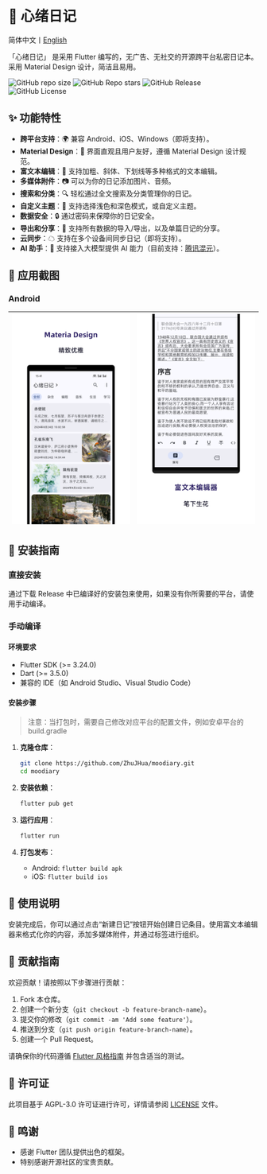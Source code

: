 # 📔 心绪日记

简体中文丨[English](README.en.md)

「心绪日记」 是采用 Flutter 编写的，无广告、无社交的开源跨平台私密日记本。采用 Material Design 设计，简洁且易用。

![GitHub repo size](https://img.shields.io/github/repo-size/ZhuJHua/moodiary?style=for-the-badge&color=ff7070) ![GitHub Repo stars](https://img.shields.io/github/stars/ZhuJHua/moodiary?style=for-the-badge&color=965f8a) ![GitHub Release](https://img.shields.io/github/v/release/ZhuJHua/moodiary?style=for-the-badge&color=4f5e7f) ![GitHub License](https://img.shields.io/github/license/ZhuJHua/moodiary?style=for-the-badge&color=4ac6b7)

## ✨ 功能特性

- **跨平台支持**：🌍 兼容 Android、iOS、Windows（即将支持）。
- **Material Design**：🎨 界面直观且用户友好，遵循 Material Design 设计规范。
- **富文本编辑**：📝 支持加粗、斜体、下划线等多种格式的文本编辑。
- **多媒体附件**：📷 可以为你的日记添加图片、音频。
- **搜索和分类**：🔍 轻松通过全文搜索及分类管理你的日记。
- **自定义主题**：🌈 支持选择浅色和深色模式，或自定义主题。
- **数据安全**：🔒 通过密码来保障你的日记安全。
- **导出和分享**：🧾 支持所有数据的导入/导出，以及单篇日记的分享。
- **云同步**：☁ 支持在多个设备间同步日记（即将支持）。
- **AI 助手**：🤖 支持接入大模型提供 AI 能力（目前支持：[腾讯混元](https://hunyuan.tencent.com/)）。

## 📸 应用截图

### Android

| ![](res/screenshot/phone1.png) | ![](res/screenshot/phone2.png) |
| ------------------------------ | ------------------------------ |



## 🚀 安装指南

### 直接安装

通过下载 Release 中已编译好的安装包来使用，如果没有你所需要的平台，请使用手动编译。

### 手动编译

#### 环境要求

- Flutter SDK (>= 3.24.0)
- Dart (>= 3.5.0)
- 兼容的 IDE（如 Android Studio、Visual Studio Code）

#### 安装步骤

> 注意：当打包时，需要自己修改对应平台的配置文件，例如安卓平台的 build.gradle

1. **克隆仓库**：

   ```bash
   git clone https://github.com/ZhuJHua/moodiary.git
   cd moodiary
   ```

2. **安装依赖**：

   ```bash
   flutter pub get
   ```

3. **运行应用**：

   ```bash
   flutter run
   ```

4. **打包发布**：

    - Android: `flutter build apk`
    - iOS: `flutter build ios`

## 📝 使用说明

安装完成后，你可以通过点击“新建日记”按钮开始创建日记条目。使用富文本编辑器来格式化你的内容，添加多媒体附件，并通过标签进行组织。

## 🤝 贡献指南

欢迎贡献！请按照以下步骤进行贡献：

1. Fork 本仓库。
2. 创建一个新分支（`git checkout -b feature-branch-name`）。
3. 提交你的修改（`git commit -am 'Add some feature'`）。
4. 推送到分支（`git push origin feature-branch-name`）。
5. 创建一个 Pull Request。

请确保你的代码遵循 [Flutter 风格指南](https://flutter.dev/docs/development/tools/formatting) 并包含适当的测试。

## 📄 许可证

此项目基于 AGPL-3.0 许可证进行许可，详情请参阅 [LICENSE](LICENSE) 文件。

## 💖 鸣谢

- 感谢 Flutter 团队提供出色的框架。
- 特别感谢开源社区的宝贵贡献。